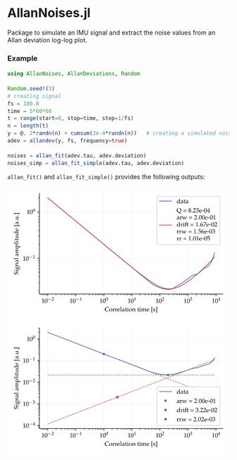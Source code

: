 # AllanNoises.jl

Package to simulate an IMU signal and extract the noise values from an Allan deviation log-log plot.


### Example
``` julia
using AllanNoises, AllanDeviations, Random

Random.seed!(3)
# creating signal
fs = 100.0
time = 5*60*60
t = range(start=0, stop=time, step=1/fs)
n = length(t)
y = @. 2*randn(n) + cumsum(2e-4*randn(n))   # creating a simulated noisy signal
adev = allandev(y, fs, frequency=true)

noises = allan_fit(adev.tau, adev.deviation)
noises_simp = allan_fit_simple(adev.tau, adev.deviation)

```

`allan_fit()` and `allan_fit_simple()` provides the following outputs:

![image](doc/fit1.svg)
![image](doc/fit2.svg)